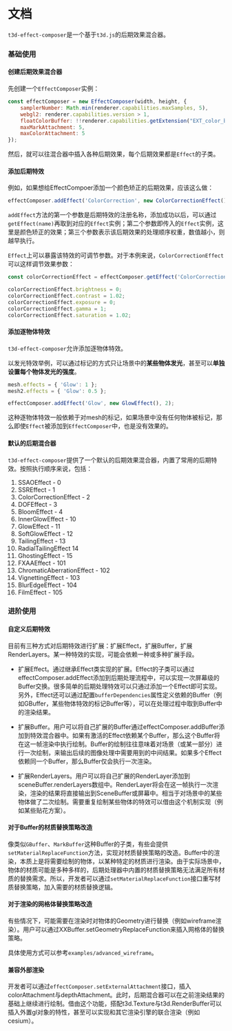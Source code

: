 文档
===

`t3d-effect-composer`是一个基于`t3d.js`的后期效果混合器。

### 基础使用

#### 创建后期效果混合器

先创建一个`EffectComposer`实例：

````javascript
const effectComposer = new EffectComposer(width, height, {
    samplerNumber: Math.min(renderer.capabilities.maxSamples, 5),
    webgl2: renderer.capabilities.version > 1,
    floatColorBuffer: !!renderer.capabilities.getExtension("EXT_color_buffer_float"),
    maxMarkAttachment: 5,
    maxColorAttachment: 5
});
````

然后，就可以往混合器中插入各种后期效果，每个后期效果都是`Effect`的子类。

#### 添加后期特效

例如，如果想给EffectCompoer添加一个颜色矫正的后期效果，应该这么做：

````javascript
effectComposer.addEffect('ColorCorrection', new ColorCorrectionEffect(), 1);
````

`addEffect`方法的第一个参数是后期特效的注册名称，添加成功以后，可以通过`getEffect(name)`再取到对应的`Effect`实例；第二个参数即传入的`Effect`实例，这里是颜色矫正的效果；第三个参数表示该后期效果的处理顺序权重，数值越小，则越早执行。

`Effect`上可以暴露该特效的可调节参数。对于本例来说，`ColorCorrectionEffect`可以这样调节效果参数：

````javascript
const colorCorrectionEffect = effectComposer.getEffect('ColorCorrection');

colorCorrectionEffect.brightness = 0;
colorCorrectionEffect.contrast = 1.02;
colorCorrectionEffect.exposure = 0;
colorCorrectionEffect.gamma = 1;
colorCorrectionEffect.saturation = 1.02;
````

#### 添加逐物体特效

`t3d-effect-composer`允许添加逐物体特效。

以发光特效举例，可以通过标记的方式只让场景中的**某些物体发光**，甚至可以**单独设置每个物体发光的强度**。

````javascript
mesh.effects = { 'Glow': 1 };
mesh2.effects = { 'Glow': 0.5 };

effectComposer.addEffect('Glow', new GlowEffect(), 2);
````

这种逐物体特效一般依赖于对mesh的标记，如果场景中没有任何物体被标记，那么即使`Effect`被添加到`EffectComposer`中，也是没有效果的。

#### 默认的后期混合器

`t3d-effect-composer`提供了一个默认的后期效果混合器，内置了常用的后期特效。按照执行顺序来说，包括：

1. SSAOEffect - 0
2. SSREffect - 1
3. ColorCorrectionEffect - 2
4. DOFEffect - 3
5. BloomEffect - 4
6. InnerGlowEffect - 10
7. GlowEffect - 11
8. SoftGlowEffect - 12
9. TailingEffect - 13
10. RadialTailingEffect 14
11. GhostingEffect - 15
12. FXAAEffect - 101
13. ChromaticAberrationEffect - 102
14. VignettingEffect - 103
15. BlurEdgeEffect - 104
16. FilmEffect - 105

### 进阶使用

#### 自定义后期特效

目前有三种方式对后期特效进行扩展：扩展Effect，扩展Buffer，扩展RenderLayers。某一种特效的实现，可能会依赖一种或多种扩展手段。

* 扩展Effect。通过继承Effect类实现的扩展。Effect的子类可以通过effectComposer.addEffect添加到后期处理流程中，可以实现一次屏幕级的Buffer交换。很多简单的后期处理特效可以只通过添加一个Effect即可实现。另外，Effect还可以通过配置`bufferDependencies`属性定义依赖的Buffer（例如GBuffer，某些物体特效的标记Buffer等），可以在处理过程中取到Buffer中的渲染结果。

* 扩展Buffer。用户可以将自己扩展的Buffer通过effectComposer.addBuffer添加到特效混合器中。如果有激活的Effect依赖某个Buffer，那么这个Buffer将在这一帧渲染中执行绘制。Buffer的绘制往往意味着对场景（或某一部分）进行一次绘制，来输出后续的图像处理中需要用到的中间结果。如果多个Effect依赖同一个Buffer，那么Buffer仅会执行一次渲染。

* 扩展RenderLayers。用户可以将自己扩展的RenderLayer添加到sceneBuffer.renderLayers数组中。RenderLayer将会在这一帧执行一次渲染，渲染的结果将直接输出到SceneBuffer或屏幕中。相当于对场景中的某些物体做了二次绘制。需要重复绘制某些物体的特效可以借由这个机制实现（例如某些贴花方案）。

#### 对于Buffer的材质替换策略改造

像类似`GBuffer`、`MarkBuffer`这种Buffer的子类，有些会提供`setMaterialReplaceFunction`方法，实现对材质替换策略的改造。Buffer中的渲染，本质上是将需要绘制的物体，以某种特定的材质进行渲染。由于实际场景中，物体的材质可能是多种多样的，后期处理器中内置的材质替换策略无法满足所有材质的替换需求。所以，开发者可以通过`setMaterialReplaceFunction`接口重写材质替换策略，加入需要的材质替换逻辑。

#### 对于渲染的网格体替换策略改造

有些情况下，可能需要在渲染时对物体的Geometry进行替换（例如wireframe渲染）。用户可以通过XXBuffer.setGeometryReplaceFunction来插入网格体的替换策略。

具体使用方式可以参考`examples/advanced_wireframe`。

#### 兼容外部渲染

开发者可以通过`effectComposer.setExternalAttachment`接口，插入colorAttachment与depthAttachment。此时，后期混合器可以在之前渲染结果的基础上继续进行绘制。借由这个功能，搭配t3d.Texture与t3d.RenderBuffer可以插入外置gl对象的特性，甚至可以实现和其它渲染引擎的联合渲染（例如cesium）。